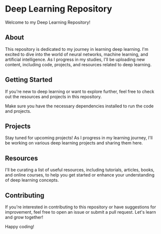 # Deep Learning Repository

Welcome to my Deep Learning Repository!

## About
This repository is dedicated to my journey in learning deep learning. I'm excited to dive into the world of neural networks, machine learning, and artificial intelligence. As I progress in my studies, I'll be uploading new content, including code, projects, and resources related to deep learning.

## Getting Started
If you're new to deep learning or want to explore further, feel free to check out the resources and projects in this repository.

Make sure you have the necessary dependencies installed to run the code and projects.

## Projects
Stay tuned for upcoming projects! As I progress in my learning journey, I'll be working on various deep learning projects and sharing them here.

## Resources
I'll be curating a list of useful resources, including tutorials, articles, books, and online courses, to help you get started or enhance your understanding of deep learning concepts.

## Contributing
If you're interested in contributing to this repository or have suggestions for improvement, feel free to open an issue or submit a pull request. Let's learn and grow together!

Happy coding!

